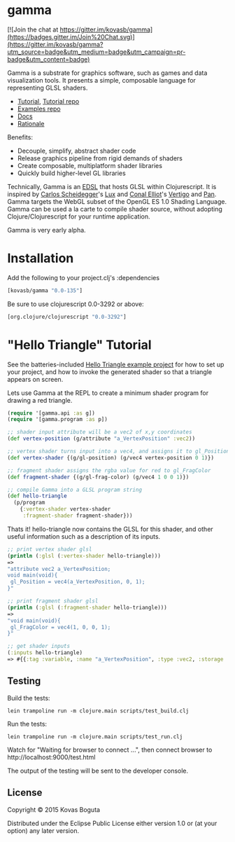 # gamma

[![Join the chat at https://gitter.im/kovasb/gamma](https://badges.gitter.im/Join%20Chat.svg)](https://gitter.im/kovasb/gamma?utm_source=badge&utm_medium=badge&utm_campaign=pr-badge&utm_content=badge)

Gamma is a substrate for graphics software, such as games and data visualization tools. It presents a simple, composable language for representing GLSL shaders.

- [Tutorial](https://github.com/kovasb/gamma/blob/master/README.md#hello-triangle-tutorial), [Tutorial repo](https://github.com/kovasb/gamma-hello-triangle)
- [Examples repo](https://github.com/kovasb/gamma-examples)
- [Docs](https://github.com/kovasb/gamma/wiki/API-Guide)
- [Rationale](https://github.com/kovasb/gamma/wiki/Gamma-Rationale)

Benefits:
- Decouple, simplify, abstract shader code
- Release graphics pipeline from rigid demands of shaders
- Create composable, multiplatform shader libraries
- Quickly build higher-level GL libraries

Technically, Gamma is an [EDSL](http://c2.com/cgi/wiki?EmbeddedDomainSpecificLanguage) that hosts GLSL within Clojurescript. It is inspired by [Carlos Scheidegger](http://cscheid.net/)'s [Lux](http://cscheid.github.io/lux/) and [Conal Elliot](http://conal.net/)'s [Vertigo](http://conal.net/papers/Vertigo/) and [Pan](http://conal.net/papers/jfp-saig/). Gamma targets the WebGL subset of the OpenGL ES 1.0 Shading Language. Gamma can be used a la carte to compile shader source, without adopting Clojure/Clojurescript for your runtime application.

Gamma is very early alpha.

# Installation

Add the following to your project.clj's :dependencies

```clojure
[kovasb/gamma "0.0-135"]
```

Be sure to use clojurescript 0.0-3292 or above:

```clojure
[org.clojure/clojurescript "0.0-3292"]
```

# "Hello Triangle" Tutorial

See the batteries-included [Hello Triangle example project](https://github.com/kovasb/gamma-hello-triangle) for how to set up your project, and how to invoke the generated shader so that a triangle appears on screen.

Lets use Gamma at the REPL to create a minimum shader program for drawing a red triangle.

```clojure
(require '[gamma.api :as g])
(require '[gamma.program :as p])
```

```clojure
;; shader input attribute will be a vec2 of x,y coordinates
(def vertex-position (g/attribute "a_VertexPosition" :vec2))

;; vertex shader turns input into a vec4, and assigns it to gl_Position
(def vertex-shader {(g/gl-position) (g/vec4 vertex-position 0 1)})

;; fragment shader assigns the rgba value for red to gl_FragColor
(def fragment-shader {(g/gl-frag-color) (g/vec4 1 0 0 1)})

;; compile Gamma into a GLSL program string
(def hello-triangle
  (p/program
    {:vertex-shader vertex-shader
     :fragment-shader fragment-shader}))
```
Thats it! hello-triangle now contains the GLSL for this shader, and other useful information such as a description of its inputs.

```clojure
;; print vertex shader glsl
(println (:glsl (:vertex-shader hello-triangle)))
=>
"attribute vec2 a_VertexPosition;
void main(void){
 gl_Position = vec4(a_VertexPosition, 0, 1);
}"

;; print fragment shader glsl
(println (:glsl (:fragment-shader hello-triangle)))
=>
"void main(void){
 gl_FragColor = vec4(1, 0, 0, 1);
}"

;; get shader inputs
(:inputs hello-triangle)
=> #{{:tag :variable, :name "a_VertexPosition", :type :vec2, :storage :attribute}}
```

## Testing

Build the tests:
```
lein trampoline run -m clojure.main scripts/test_build.clj
```

Run the tests:
```
lein trampoline run -m clojure.main scripts/test_run.clj
```

Watch for "Waiting for browser to connect ...", then connect browser
to http://localhost:9000/test.html

The output of the testing will be sent to the developer console.

## License

Copyright © 2015 Kovas Boguta

Distributed under the Eclipse Public License either version 1.0 or (at
your option) any later version.
